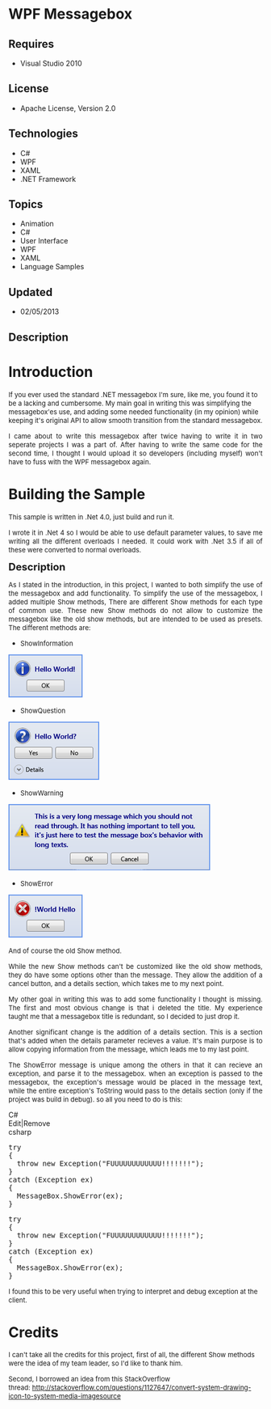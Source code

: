 # WPF Messagebox
## Requires
- Visual Studio 2010
## License
- Apache License, Version 2.0
## Technologies
- C#
- WPF
- XAML
- .NET Framework
## Topics
- Animation
- C#
- User Interface
- WPF
- XAML
- Language Samples
## Updated
- 02/05/2013
## Description

<h1>Introduction</h1>
<p><span style="font-size:small">If you ever used the standard .NET messagebox I'm sure, like me, you found it to be a lacking and cumbersome. My main goal in writing this was simplifying&nbsp;the messagebox'es use, and adding some needed functionality (in
 my opinion) while keeping it's original API to allow smooth transition from the standard messagebox.</span></p>
<p style="text-align:justify"><span style="font-size:small">I came about to write this messagebox after twice having to write it in two seperate projects I was a part of. After having to write the same code for the second time, I thought I would upload it so
 developers (including myself) won't have to fuss with the WPF messagebox again.</span></p>
<h1><span>Building the Sample</span></h1>
<p><span style="font-size:small">This sample is written in .Net 4.0, just build and run it.</span></p>
<p style="text-align:justify"><span style="font-size:small">I wrote it in .Net 4 so I would be able to use default parameter values, to save me writing all the different overloads I needed. It could work with .Net 3.5 if all of these were converted to normal
 overloads.</span></p>
<p><span style="font-size:20px; font-weight:bold">Description</span></p>
<p style="text-align:justify"><span style="font-size:small">As I stated in the introduction, in this project, I wanted to both simplify the use of the messagebox and add functionality. To simplify the use of the messagebox, I added multiple Show methods, There
 are different Show methods for each type of common use.&nbsp;These new Show methods do not allow to customize the messagebox like the old show methods, but are intended to be used as presets. The different methods are:</span></p>
<ul>
<li><span style="font-size:small">ShowInformation</span> </li></ul>
<p><span style="font-size:small"><img id="67857" src="67857-info.png" alt="" width="147" height="85"></span></p>
<ul>
<li><span style="font-size:small">ShowQuestion</span> </li></ul>
<p><span style="font-size:small"><img id="67860" src="67860-question.png" alt="" width="180" height="115"></span></p>
<ul>
<li><span style="font-size:small">ShowWarning</span> </li></ul>
<p><span style="font-size:small"><img id="67859" src="67859-warning.png" alt="" width="400" height="131"></span></p>
<ul>
<li><span style="font-size:small">ShowError</span> </li></ul>
<p><span style="font-size:small"><img id="67861" src="67861-error.png" alt="" width="147" height="85"></span></p>
<p><span style="font-size:small">And of course the old Show method.</span></p>
<p style="text-align:justify"><span style="font-size:small">While the new Show methods can't be customized like the old show methods, they do have some options other than the message. They allow the addition of a cancel button, and a details section, which
 takes me to my next point.</span></p>
<p style="text-align:justify"><span style="font-size:small">My other goal in writing this was to add some functionality I thought is missing. The first and most obvious change is that i deleted the title. My experience taught&nbsp;me that a messagebox title
 is redundant, so I decided to just drop it.</span></p>
<p style="text-align:justify"><span style="font-size:small">Another significant change is the addition of a details section. This is a section that's added when the details parameter recieves a value. It's main purpose is to allow copying information from the
 message, which leads me to my last point.</span></p>
<p style="text-align:justify"><span style="font-size:small">The ShowError message is unique among the others in that it can recieve an exception, and parse it to the messagebox. when an exception is passed to the messagebox, the exception's message would be
 placed in the message text, while the entire exception's ToString would pass to the details section (only if the project was build in debug). so all you need to do is this:</span></p>
<div class="scriptcode">
<div class="pluginEditHolder" pluginCommand="mceScriptCode">
<div class="title"><span>C#</span></div>
<div class="pluginLinkHolder"><span class="pluginEditHolderLink">Edit</span>|<span class="pluginRemoveHolderLink">Remove</span></div>
<span class="hidden">csharp</span>
<pre class="hidden">try
{
  throw new Exception(&quot;FUUUUUUUUUUUU!!!!!!!&quot;);
}
catch (Exception ex)
{
  MessageBox.ShowError(ex);
}
</pre>
<div class="preview">
<pre class="csharp"><span class="cs__keyword">try</span>&nbsp;
{&nbsp;
&nbsp;&nbsp;<span class="cs__keyword">throw</span>&nbsp;<span class="cs__keyword">new</span>&nbsp;Exception(<span class="cs__string">&quot;FUUUUUUUUUUUU!!!!!!!&quot;</span>);&nbsp;
}&nbsp;
<span class="cs__keyword">catch</span>&nbsp;(Exception&nbsp;ex)&nbsp;
{&nbsp;
&nbsp;&nbsp;MessageBox.ShowError(ex);&nbsp;
}&nbsp;
</pre>
</div>
</div>
</div>
<div class="endscriptcode"><span style="font-size:small; text-align:justify">I found this to be very useful when trying to interpret&nbsp;and debug exception at the client.</span></div>
<h1>Credits</h1>
<p><span style="font-size:small">I can't take all the credits for this project, first of all, the different Show methods were the idea of my team leader, so I'd like to thank him.</span></p>
<p><span style="font-size:small">Second, I borrowed an idea from this StackOverflow thread:&nbsp;<a href="http://stackoverflow.com/questions/1127647/convert-system-drawing-icon-to-system-media-imagesource">http://stackoverflow.com/questions/1127647/convert-system-drawing-icon-to-system-media-imagesource</a></span></p>
